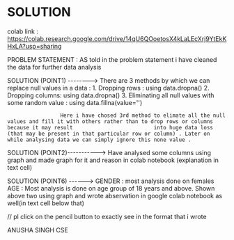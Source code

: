 # SOLUTION
colab link : https://colab.research.google.com/drive/14qU6QOoetosX4kLaLEcXrj9YtEkKHxLA?usp=sharing

PROBLEM STATEMENT : AS told in the problem statement i have cleaned the data for further data analysis 

SOLUTION (POINT1) --------> There are 3 methods by which we can replace null values in a data :
                     1. Dropping rows : using data.dropna()
                     2. Dropping columns: using data.dropna()
                     3. Eliminating all null values with some random value : using data.fillna(value='')
                     
                     Here i have chosed 3rd method to elimate all the null values and fill it with others rather than to drop rows or columns because it may result                          into huge data loss (that may be present in that particular row or column) . Later on while analysing data we can simply ignore this none value .
                     
SOLUTION (POINT2)-----------> Have analysed some columns using graph and made graph for it and reason in colab notebook (explanation in text cell)

SOLUTION (POINT6) ------> GENDER : most analysis done on females
                          AGE : Most analysis is done on age group of 18 years and above.
                          Shown above two using graph and wrote abservation in google colab notebook as well(in text cell below that)


// pl click on the pencil button to exactly see in the format that i wrote 

ANUSHA SINGH
CSE
